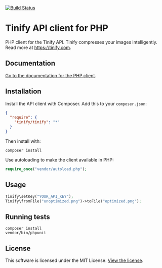 [<img src="https://travis-ci.org/tinify/tinify-php.svg?branch=master" alt="Build Status">](https://travis-ci.org/tinify/tinify-php)

# Tinify API client for PHP

PHP client for the Tinify API. Tinify compresses your images intelligently. Read more at https://tinify.com.

## Documentation

[Go to the documentation for the PHP client](https://tinypng.com/developers/reference/php).

## Installation

Install the API client with Composer. Add this to your `composer.json`:

```json
{
  "require": {
    "tinify/tinify": "*"
  }
}
```

Then install with:

```
composer install
```

Use autoloading to make the client available in PHP:

```php
require_once("vendor/autoload.php");
```

## Usage

```php
Tinify\setKey("YOUR_API_KEY");
Tinify\fromFile("unoptimized.png")->toFile("optimized.png");
```

## Running tests

```
composer install
vendor/bin/phpunit
```

## License

This software is licensed under the MIT License. [View the license](LICENSE).
